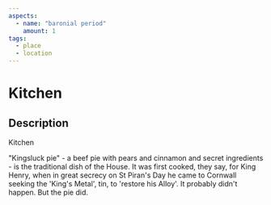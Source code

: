 ```yaml
---
aspects: 
  - name: "baronial period"
    amount: 1
tags:
  - place
  - location
---
```


# Kitchen

## Description
Kitchen

"Kingsluck pie" - a beef pie with pears and cinnamon and secret ingredients - is the traditional dish of the House. It was first cooked, they say, for King Henry, when in great secrecy on St Piran's Day he came to Cornwall seeking the 'King's Metal', tin, to 'restore his Alloy'. It probably didn't happen. But the pie did.